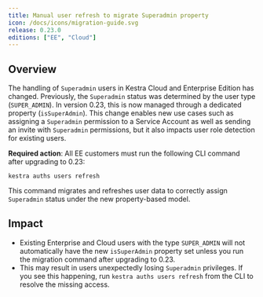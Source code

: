 ```yaml
---
title: Manual user refresh to migrate Superadmin property
icon: /docs/icons/migration-guide.svg
release: 0.23.0
editions: ["EE", "Cloud"]
---
```


## Overview

The handling of `Superadmin` users in Kestra Cloud and Enterprise Edition has changed. Previously, the `Superadmin` status was determined by the user type (`SUPER_ADMIN`). In version 0.23, this is now managed through a dedicated property (`isSuperAdmin`). This change enables new use cases such as assigning a `Superadmin` permission to a Service Account as well as sending an invite with `Superadmin` permissions, but it also impacts user role detection for existing users.

**Required action**:
All EE customers must run the following CLI command after upgrading to 0.23:

```shell
kestra auths users refresh
```

This command migrates and refreshes user data to correctly assign `Superadmin` status under the new property-based model.

## Impact

- Existing Enterprise and Cloud users with the type `SUPER_ADMIN` will not automatically have the new `isSuperAdmin` property set unless you run the migration command after upgrading to 0.23.
- This may result in users unexpectedly losing `Superadmin` privileges. If you see this happening, run `kestra auths users refresh` from the CLI to resolve the missing access.


